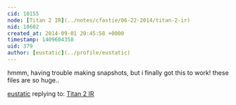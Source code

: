 ```yaml
---
cid: 10155
node: [Titan 2 IR](../notes/cfastie/06-22-2014/titan-2-ir)
nid: 10602
created_at: 2014-09-01 20:45:58 +0000
timestamp: 1409604358
uid: 379
author: [eustatic](../profile/eustatic)
---
```


hmmm, having trouble making snapshots, but i finally got this to work!  these files are so huge..

[eustatic](../profile/eustatic) replying to: [Titan 2 IR](../notes/cfastie/06-22-2014/titan-2-ir)

